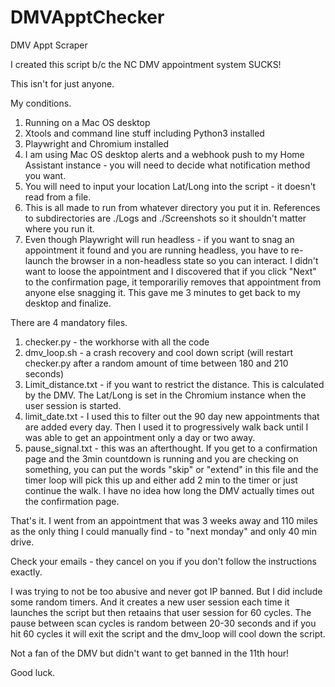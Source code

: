 # DMVApptChecker
DMV Appt Scraper

I created this script b/c the NC DMV appointment system SUCKS!

This isn't for just anyone.

My conditions.

1) Running on a Mac OS desktop
2) Xtools and command line stuff including Python3 installed
3) Playwright and Chromium installed
4) I am using Mac OS desktop alerts and a webhook push to my Home Assistant instance - you will need to decide what notification method you want.
5) You will need to input your location Lat/Long into the script - it doesn't read from a file.
6) This is all made to run from whatever directory you put it in.  References to subdirectories are ./Logs and ./Screenshots so it shouldn't matter where you run it.
7) Even though Playwright will run headless - if you want to snag an appointment it found and you are running headless, you have to re-launch the browser in a non-headless state so you can interact.  I didn't want to loose the appointment and I discovered that if you click "Next" to the confirmation page, it temporariliy removes that appointment from anyone else snagging it.  This gave me 3 minutes to get back to my desktop and finalize.

There are 4 mandatory files.

1) checker.py - the workhorse with all the code
2) dmv_loop.sh - a crash recovery and cool down script (will restart checker.py after a random amount of time between 180 and 210 seconds)
3) Limit_distance.txt - if you want to restrict the distance. This is calculated by the DMV.  The Lat/Long is set in the Chromium instance when the user session is started.
4) limit_date.txt - I used this to filter out the 90 day new appointments that are added every day.  Then I used it to progressively walk back until I was able to get an appointment only a day or two away.
5) pause_signal.txt - this was an afterthought.  If you get to a confirmation page and the 3min countdown is running and you are checking on something, you can put the words "skip" or "extend" in this file and the timer loop will pick this up and either add 2 min to the timer or just continue the walk.  I have no idea how long the DMV actually times out the confirmation page.

That's it.  I went from an appointment that was 3 weeks away and 110 miles as the only thing I could manually find - to "next monday" and only 40 min drive.

Check your emails - they cancel on you if you don't follow the instructions exactly.

I was trying to not be too abusive and never got IP banned.  But I did include some random timers.  And it creates a new user session each time it launches the script but then retaains that user session for 60 cycles.
The pause between scan cycles is random between 20-30 seconds and if you hit 60 cycles it will exit the script and the dmv_loop will cool down the script.

Not a fan of the DMV but didn't want to get banned in the 11th hour!

Good luck.
